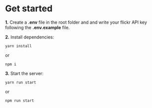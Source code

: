 # Get started
**1.** Create a **.env** file in the root folder and and write your flickr API key following the **.env.example** file.



**2.** Install dependencies:

````
yarn install
````
or
````
npm i
````


**3.** Start the server:

````
yarn run start
````
or
````
npm run start
````